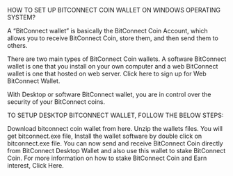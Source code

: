 HOW TO SET UP BITCONNECT COIN WALLET ON WINDOWS OPERATING SYSTEM?

A “BitConnect wallet” is basically the BitConnect Coin Account, which allows you to receive BitConnect Coin, store them, and then send them to others.

There are two main types of BitConnect Coin wallets. A software BitConnect wallet is one that you install on your own computer and a web BitConnect wallet is one that hosted on web server. Click here to sign up for Web BitConnect Wallet.

With Desktop or software BitConnect wallet, you are in control over the security of your BitConnect coins.

TO SETUP DESKTOP BITCONNECT WALLET, FOLLOW THE BELOW STEPS:

Download bitconnect coin wallet from here.
Unzip the wallets files.
You will get bitconnect.exe file, Install the wallet software by double click on bitconnect.exe file.
You can now send and receive BitConnect Coin directly from BitConnect Desktop Wallet and also use this wallet to stake BitConnect Coin.
For more information on how to stake BitConnect Coin and Earn interest, Click Here.
